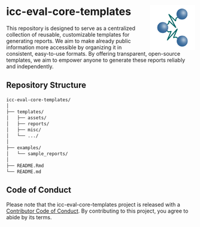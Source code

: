 
<!-- README.md is generated from README.Rmd. Please edit that file -->

# icc-eval-core-templates <img src="templates/assets/logo.png" align="right" height="120" alt="" />

<!-- badges: start -->

<!-- badges: end -->

This repository is designed to serve as a centralized collection of
reusable, customizable templates for generating reports. We aim to make
already public information more accessible by organizing it in
consistent, easy-to-use formats. By offering transparent, open-source
templates, we aim to empower anyone to generate these reports reliably
and independently.

## Repository Structure

    icc-eval-core-templates/
    │
    ├── templates/
    │   ├── assets/
    │   ├── reports/
    │   ├── misc/
    │   └── .../
    │
    ├── examples/
    │   └── sample_reports/
    │
    ├── README.Rmd
    └── README.md

## Code of Conduct

Please note that the icc-eval-core-templates project is released with a
[Contributor Code of
Conduct](https://contributor-covenant.org/version/2/1/CODE_OF_CONDUCT.html).
By contributing to this project, you agree to abide by its terms.
